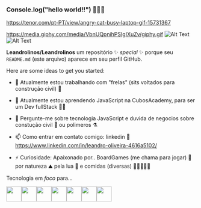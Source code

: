 ### Console.log("hello world!!") 👋👋👋

https://tenor.com/pt-PT/view/angry-cat-busy-laptop-gif-15731367

https://media.giphy.com/media/VbnUQpnihPSIgIXuZv/giphy.gif
![Alt Text](https://media.giphy.com/media/VbnUQpnihPSIgIXuZv/giphy.gif)
![Alt Text](https://media.giphy.com/media/vFKqnCdLPNOKc/giphy.gif)




**Leandrolinos/Leandrolinos** um repositório ✨ _special_ ✨ porque seu `README.md` (este arquivo) aparece em seu perfil GitHub.

Here are some ideas to get you started:

- 🔭 Atualmente estou trabalhando com "frelas" (sits voltados para construção civil) :construction_worker:
 
- 🌱 Atualmente estou aprendendo JavaScript na CubosAcademy, para ser um Dev fullStack :technologist:

- 💬 Pergunte-me sobre tecnologia JavaScript e duvida de negocios sobre constução civil :construction_worker: ou polimeros :alembic:

- 📫 Como entrar em contato comigo: linkedin :link: https://www.linkedin.com/in/leandro-oliveira-4616a5102/

- ⚡ Curiosidade: Apaixonado por.. BoardGames (me chama para jogar) :game_die: por natureza :mountain: pela lua :new_moon_with_face: e comidas (diversas) :popcorn::hamburger::hotdog::fish_cake::pizza:


Tecnologia em _foco_ para...
       
<img src="https://cdn.jsdelivr.net/gh/devicons/devicon/icons/nodejs/nodejs-plain.svg" width="40" height="40"/><img src="https://cdn.jsdelivr.net/gh/devicons/devicon/icons/github/github-original.svg" width="40" height="40" colo="white" /><img src="https://cdn.jsdelivr.net/gh/devicons/devicon/icons/mysql/mysql-plain.svg" width="40" height="40"/><img src="https://cdn.jsdelivr.net/gh/devicons/devicon/icons/git/git-original.svg" width="40" height="40"/><img src="https://cdn.jsdelivr.net/gh/devicons/devicon/icons/css3/css3-original.svg" width="40" height="40" /><img src="https://cdn.jsdelivr.net/gh/devicons/devicon/icons/html5/html5-original.svg" width="40" height="40" /><img src="https://cdn.jsdelivr.net/gh/devicons/devicon/icons/figma/figma-original.svg" width="40" height="40" />
          
      

